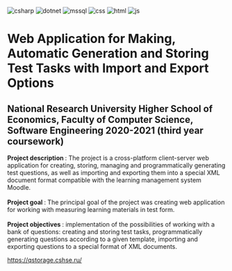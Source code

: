 ![csharp](https://img.shields.io/badge/C%23-239120?style=for-the-badge&logo=csharp&logoColor=white) ![dotnet](https://img.shields.io/badge/.NET-512BD4?style=for-the-badge&logo=dotnet&logoColor=white) ![mssql](https://img.shields.io/badge/Microsoft_SQL_Server-CC2927?style=for-the-badge&logo=microsoft-sql-server&logoColor=white) ![css](https://img.shields.io/badge/CSS3-1572B6?style=for-the-badge&logo=css3&logoColor=white) ![html](https://img.shields.io/badge/HTML5-E34F26?style=for-the-badge&logo=html5&logoColor=white) ![js](https://img.shields.io/badge/JavaScript-323330?style=for-the-badge&logo=javascript&logoColor=F7DF1E)

# Web Application for Making, Automatic Generation and Storing Test Tasks with Import and Export Options
## National Research University Higher School of Economics, Faculty of Computer Science, Software Engineering 2020-2021 (third year coursework)

<b> Project description </b>: The project is a cross-platform client-server web application for creating, storing, managing and programmatically generating test questions, as well as importing and exporting them into a special XML document format compatible with the learning management system Moodle. </br></br>
<b> Project goal </b>: The principal goal of the project was creating web application for working with measuring learning materials in test form. </br></br>
<b> Project objectives </b>: implementation of the possibilities of working with a bank of questions: creating and storing test tasks, programmatically generating questions according to a given template, importing and exporting questions to a special format of XML documents. </br>

https://qstorage.cshse.ru/




